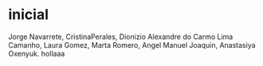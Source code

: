 # inicial
Jorge Navarrete,
CristinaPerales,
Dionizio Alexandre do Carmo Lima Camanho,
Laura Gomez,
Marta Romero,
Angel Manuel Joaquin,
Anastasiya Oxenyuk.
hollaaa